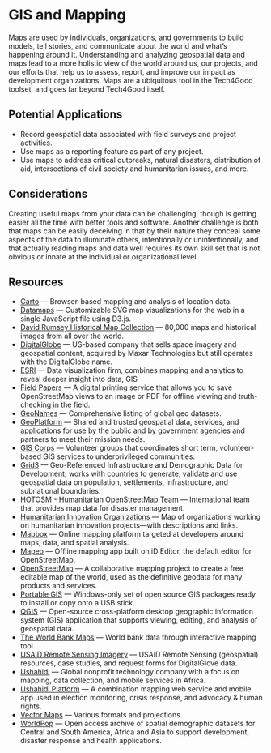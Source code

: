 # GIS and Mapping

Maps are used by individuals, organizations, and governments to build models, tell stories, and communicate about the world and what’s happening around it. Understanding and analyzing geospatial data and maps lead to a more holistic view of the world around us, our projects, and our efforts that help us to assess, report, and improve our impact as development organizations. Maps are a ubiquitous tool in the Tech4Good toolset, and goes far beyond Tech4Good itself.

## Potential Applications

- Record geospatial data associated with field surveys and project activities.
- Use maps as a reporting feature as part of any project.
- Use maps to address critical outbreaks, natural disasters, distribution of aid, intersections of civil society and humanitarian issues, and more.

## Considerations

Creating useful maps from your data can be challenging, though is getting easier all the time with better tools and software. Another challenge is both that maps can be easily deceiving in that by their nature they conceal some aspects of the data to illuminate others, intentionally or unintentionally, and that actually reading maps and data well requires its own skill set that is not obvious or innate at the individual or organizational level.

## Resources

- [Carto](https://carto.com) — Browser-based mapping and analysis of location data.
- [Datamaps](https://datamaps.github.io) — Customizable SVG map visualizations for the web in a single JavaScript file using D3.js.
- [David Rumsey Historical Map Collection](https://www.davidrumsey.com) — 80,000 maps and historical images from all over the world.
- [DigitalGlobe](https://digitalglobe.com) — US-based company that sells space imagery and geospatial content, acquired by Maxar Technologies but still operates with the DigitalGlobe name.
- [ESRI](https://esri.com) — Data visualization firm, combines mapping and analytics to reveal deeper insight into data, GIS
- [Field Papers](http://fieldpapers.org) — A digital printing service that allows you to save OpenStreetMap views to an image or PDF for offline viewing and truth-checking in the field.
- [GeoNames](http://www.geonames.org) — Comprehensive listing of global geo datasets.
- [GeoPlatform](https://geoplatform.gov) — Shared and trusted geospatial data, services, and applications for use by the public and by government agencies and partners to meet their mission needs.
- [GIS Corps](https://giscorps.org) — Volunteer groups that coordinates short term, volunteer-based GIS services to underprivileged communities.
- [Grid3](https://grid3.org/) — Geo-Referenced Infrastructure and Demographic Data for Development, works with countries to generate, validate and use geospatial data on population, settlements, infrastructure, and subnational boundaries.
- [HOTOSM - Humanitarian OpenStreetMap Team](https://hotosm.org) — International team that provides map data for disaster management.
- [Humanitarian Innovation Organizations](https://www.google.com/maps/d/viewer?mid=1fxb_NuAPTkkSF-Xvo10jMWgBwOs) — Map of organizations working on humanitarian innovation projects—with descriptions and links.
- [Mapbox](https://www.mapbox.com/) — Online mapping platform targeted at developers around maps, data, and spatial analysis.
- [Mapeo](https://www.digital-democracy.org/mapeo) — Offline mapping app built on iD Editor, the default editor for OpenStreetMap.
- [OpenStreetMap](https://www.openstreetmap.org) — A collaborative mapping project to create a free editable map of the world, used as the definitive geodata for many products and services.
- [Portable GIS](https://portablegis.xyz) — Windows-only set of open source GIS packages ready to install or copy onto a USB stick.
- [QGIS](https://qgis.org) — Open-source cross-platform desktop geographic information system (GIS) application that supports viewing, editing, and analysis of geospatial data.
- [The World Bank Maps](http://maps.worldbank.org) — World bank data through interactive mapping tool.
- [USAID Remote Sensing Imagery](https://geocenterusaid.org/remotesensing/) — USAID Remote Sensing (geospatial) resources, case studies, and request forms for DigitalGlove data.
- [Ushahidi](https://ushahidi.com) — Global nonprofit technology company with a focus on mapping, data collection, and mobile services in Africa.
- [Ushahidi Platform](https://ushahidi.com) — A combination mapping web service and mobile app used in election monitoring, crisis response, and advocacy & human rights.
- [Vector Maps](https://freevectormaps.com) — Various formats and projections.
- [WorldPop](http://worldpop.org.uk) — Open access archive of spatial demographic datasets for Central and South America, Africa and Asia to support development, disaster response and health applications.
